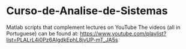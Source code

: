 # Curso-de-Analise-de-Sistemas
Matlab scripts that complement lectures on YouTube
The videos (all in Portuguese) can be found at:
https://www.youtube.com/playlist?list=PLALrL4i0Pz6AlgdkEphL8jvUP-mT_JA5s

